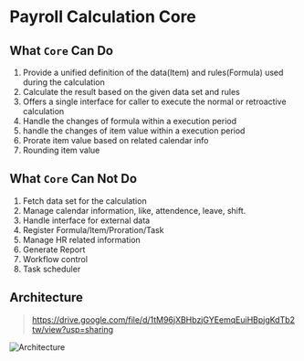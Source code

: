 # Payroll Calculation Core

## What `Core` Can Do
1. Provide a unified definition of the data(Item) and rules(Formula) used during the calculation
1. Calculate the result based on the given data set and rules 
1. Offers a single interface for caller to execute the normal or retroactive calculation
1. Handle the changes of formula within a execution period
1. handle the changes of item value within a execution period
1. Prorate item value based on related calendar info
1. Rounding item value

## What `Core` Can Not Do
1. Fetch data set for the calculation
1. Manage calendar information, like, attendence, leave, shift.
1. Handle interface for external data
1. Register Formula/Item/Proration/Task
1. Manage HR related information
1. Generate Report
1. Workflow control
1. Task scheduler

## Architecture

> https://drive.google.com/file/d/1tM96jXBHbzjGYEemqEuiHBpjgKdTb2tw/view?usp=sharing

![Architecture](https://drive.google.com/file/d/18cF2Ky1CYl77F7XNaDHLlJWeFJLoDU0R/view?usp=sharing)